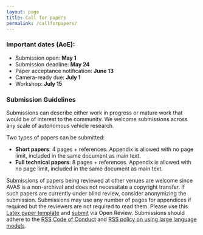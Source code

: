 ```yaml
---
layout: page
title: Call for papers
permalink: /callforpapers/
---
```


### Important dates (AoE):
- Submission open: **May 1**
- Submission deadline: **May 24**
- Paper acceptance notification: **June 13**
- Camera-ready due: **July 1**
- Workshop: **July 15**

### Submission Guidelines

Submissions can describe either work in progress or mature work that would be of interest to the community. We welcome submissions across any scale of autonomous vehicle research. 

Two types of papers can be submitted:
- **Short papers**: 4 pages + references. Appendix is allowed with no page limit, included in the same document as main text.
- **Full technical papers**: 8 pages + references. Appendix is allowed with no page limit, included in the same document as main text.

Submissions of papers being reviewed at other venues are welcome since AVAS is a non-archival and does not necessitate a copyright transfer. If such papers are currently under blind review, consider anonymizing the submission. Submissions may use any number of pages for appendices if required but the reviewers are not required to read them. Please use this [Latex paper template](https://roboticsconference.org/) and [submit](https://openreview.net/) via Open Review. Submissions should adhere to the [RSS Code of Conduct](https://roboticsconference.org/information/authorinfo/) and [RSS policy on using large language models](https://roboticsconference.org/information/authorinfo/). 